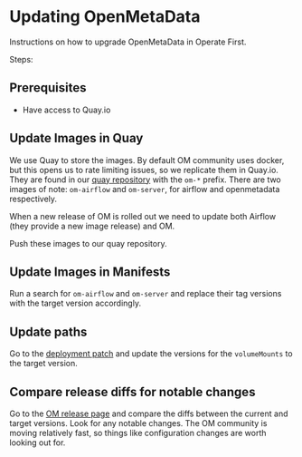 # Updating OpenMetaData

Instructions on how to upgrade OpenMetaData in Operate First.

Steps:

## Prerequisites

- Have access to Quay.io

## Update Images in Quay

We use Quay to store the images. By default OM community uses docker, but this opens us to rate limiting issues, so we
replicate them in Quay.io. They are found in our [quay repository][quay] with the `om-*` prefix. There are
two images of note: `om-airflow` and `om-server`, for airflow and openmetadata respectively.

When a new release of OM is rolled out we need to update both Airflow (they provide a new image release) and OM.

Push these images to our quay repository.

## Update Images in Manifests

Run a search for `om-airflow` and `om-server` and replace their tag versions with the target version accordingly.

## Update paths

Go to the [deployment patch][patch] and update the versions for the `volumeMounts` to the target version.

## Compare release diffs for notable changes

Go to the [OM release page][om-rel] and compare the diffs between the current and target versions. Look for any
notable changes. The OM community is moving relatively fast, so things like configuration changes are worth looking out
for.

[quay]: https://quay.io/operate-first/
[om-rel]: https://github.com/open-metadata/OpenMetadata/releases
[om-conf]: https://github.com/open-metadata/OpenMetadata/blob/main/conf/openmetadata.yaml
[patch]: ../../../../openmetadata/overlays/osc/osc-cl2/patches/deployments/openmetadata.yaml
